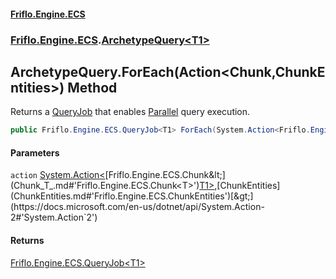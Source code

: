 #### [Friflo.Engine.ECS](index.md#'index')
### [Friflo.Engine.ECS](Friflo.Engine.ECS.md#'Friflo.Engine.ECS').[ArchetypeQuery&lt;T1&gt;](ArchetypeQuery_T1_.md#'Friflo.Engine.ECS.ArchetypeQuery<T1>')

## ArchetypeQuery<T1>.ForEach(Action<Chunk<T1>,ChunkEntities>) Method

Returns a [QueryJob](QueryJob.md#'Friflo.Engine.ECS.QueryJob') that enables [Parallel](JobExecution.md#Friflo.Engine.ECS.JobExecution.Parallel#'Friflo.Engine.ECS.JobExecution.Parallel') query execution.

```csharp
public Friflo.Engine.ECS.QueryJob<T1> ForEach(System.Action<Friflo.Engine.ECS.Chunk<T1>,Friflo.Engine.ECS.ChunkEntities> action);
```
#### Parameters

<a name='Friflo.Engine.ECS.ArchetypeQuery_T1_.ForEach(System.Action_Friflo.Engine.ECS.Chunk_T1_,Friflo.Engine.ECS.ChunkEntities_).action'></a>

`action` [System.Action&lt;](https://docs.microsoft.com/en-us/dotnet/api/System.Action-2#'System.Action`2')[Friflo.Engine.ECS.Chunk&lt;](Chunk_T_.md#'Friflo.Engine.ECS.Chunk<T>')[T1](ArchetypeQuery_T1_.md#Friflo.Engine.ECS.ArchetypeQuery_T1_.T1#'Friflo.Engine.ECS.ArchetypeQuery<T1>.T1')[&gt;](Chunk_T_.md#'Friflo.Engine.ECS.Chunk<T>')[,](https://docs.microsoft.com/en-us/dotnet/api/System.Action-2#'System.Action`2')[ChunkEntities](ChunkEntities.md#'Friflo.Engine.ECS.ChunkEntities')[&gt;](https://docs.microsoft.com/en-us/dotnet/api/System.Action-2#'System.Action`2')

#### Returns
[Friflo.Engine.ECS.QueryJob&lt;](QueryJob_T1_.md#'Friflo.Engine.ECS.QueryJob<T1>')[T1](ArchetypeQuery_T1_.md#Friflo.Engine.ECS.ArchetypeQuery_T1_.T1#'Friflo.Engine.ECS.ArchetypeQuery<T1>.T1')[&gt;](QueryJob_T1_.md#'Friflo.Engine.ECS.QueryJob<T1>')